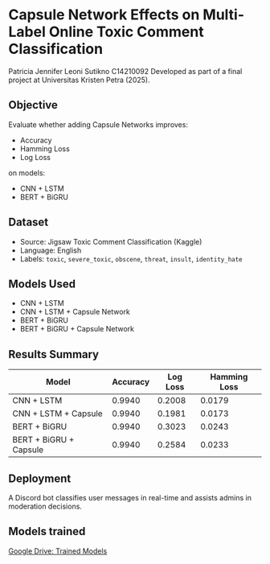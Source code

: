# Capsule Network Effects on Multi-Label Online Toxic Comment Classification

Patricia Jennifer Leoni Sutikno
C14210092
Developed as part of a final project at Universitas Kristen Petra (2025).

## Objective
Evaluate whether adding Capsule Networks improves:
- Accuracy
- Hamming Loss
- Log Loss

on models:
- CNN + LSTM
- BERT + BiGRU

## Dataset
- Source: Jigsaw Toxic Comment Classification (Kaggle)
- Language: English
- Labels: `toxic`, `severe_toxic`, `obscene`, `threat`, `insult`, `identity_hate`

## Models Used
- CNN + LSTM
- CNN + LSTM + Capsule Network
- BERT + BiGRU
- BERT + BiGRU + Capsule Network

## Results Summary

| Model                    | Accuracy | Log Loss | Hamming Loss |
|-------------------------|----------|----------|---------------|
| CNN + LSTM              | 0.9940   | 0.2008   | 0.0179        |
| CNN + LSTM + Capsule    | 0.9940   | 0.1981   | 0.0173        |
| BERT + BiGRU            | 0.9940   | 0.3023   | 0.0243        |
| BERT + BiGRU + Capsule  | 0.9940   | 0.2584   | 0.0233        |

## Deployment
A Discord bot classifies user messages in real-time and assists admins in moderation decisions.

## Models trained
[Google Drive: Trained Models](https://drive.google.com/drive/folders/1Ppw4faB6vvEXdTeiGOzdwFiv4zW58GGQ?usp=sharing)
